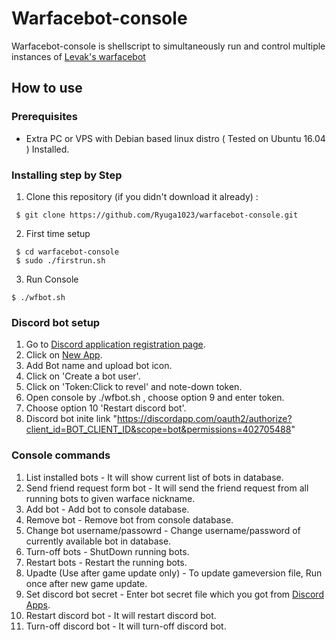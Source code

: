 # Warfacebot-console

Warfacebot-console is shellscript to simultaneously run and control multiple instances of [Levak's warfacebot](https://github.com/Levak/warfacebot)

## How to use

### Prerequisites

* Extra PC or VPS with Debian based linux distro ( Tested on Ubuntu 16.04 ) Installed.

### Installing step by Step

 1. Clone this repository (if you didn't download it already) :
 ```
  $ git clone https://github.com/Ryuga1023/warfacebot-console.git
 ```

 2. First time setup
```
 $ cd warfacebot-console
 $ sudo ./firstrun.sh
```

 3. Run Console
```
$ ./wfbot.sh
```
### Discord bot setup
 1. Go to [Discord application registration page](https://discordapp.com/developers/applications/me). 
 2. Click on [New App](https://discordapp.com/developers/applications/me/create).
 3. Add Bot name and upload bot icon.
 4. Click on 'Create a bot user'.
 5. Click on 'Token:Click to revel' and note-down token.
 6. Open console by ./wfbot.sh , choose option 9 and enter token.
 7. Choose option 10 'Restart discord bot'.
 8. Discord bot inite link "https://discordapp.com/oauth2/authorize?client_id=BOT_CLIENT_ID&scope=bot&permissions=402705488"
 
### Console commands
 1. List installed bots - It will show current list of bots in database.
 2. Send friend request form bot - It will send the friend request from all running bots to given warface nickname.
 3. Add bot - Add bot to console database.
 4. Remove bot - Remove bot from console database.
 5. Change bot username/passowrd - Change username/password of currently available bot in database.
 6. Turn-off bots - ShutDown running bots.
 7. Restart bots - Restart the running bots.
 8. Upadte (Use after game update only) - To update gameversion file, Run once after new game update.
 9. Set discord bot secret - Enter bot secret file which you got from [Discord Apps](https://discordapp.com/developers/applications/).
 10. Restart discord bot - It will restart discord bot.
 11. Turn-off discord bot - It will turn-off discord bot.
